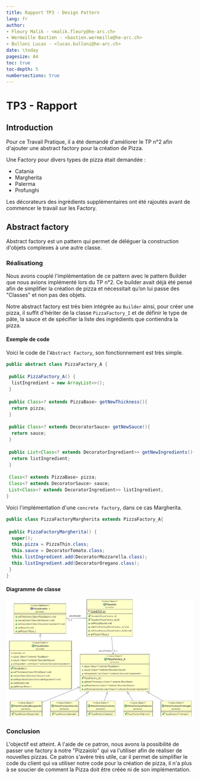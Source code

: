 ```yaml
---
title: Rapport TP3 - Design Pattern
lang: fr
author:
- Fleury Malik - <malik.fleury@he-arc.ch>
- Wermeille Bastien - <bastien.wermeille@he-arc.ch>
- Bulloni Lucas - <lucas.bulloni@he-arc.ch>
date: \today
pagesize: A4
toc: true
toc-depth: 5
numbersections: true
---
```


# TP3 - Rapport

## Introduction
Pour ce Travail Pratique, il a été demandé d'améliorer le TP n°2 afin d'ajouter une abstract factory pour la création de Pizza.

Une Factory pour divers types de pizza était demandée :
- Catania
- Margherita
- Palerma
- Profunghi

 Les décorateurs des ingrédients supplémentaires ont été rajoutés avant de commencer le travail sur les Factory.



## Abstract factory
Abstract factory est un pattern qui permet de déléguer la construction d'objets complexes à une autre classe.

### Réalisationg
Nous avons couplé l'implémentation de ce pattern avec le pattern Builder que nous avions implémenté lors du TP n°2. Ce builder avait déjà été pensé afin de simplifier la création de pizza et nécessitait qu’on lui passe des "Classes" et non pas des objets.

Notre abstract factory est très bien intégrée au `Builder` ainsi, pour créer une pizza, il suffit d'hériter de la classe `PizzaFactory_I` et de définir le type de pâte, la sauce et de spécifier la liste des ingrédients que contiendra la pizza.

#### Exemple de code
Voici le code de l'`Abstract Factory`, son fonctionnement est très simple.

```java
public abstract class PizzaFactory_A {

 public PizzaFactory_A() {
  listIngredient = new ArrayList<>();
 }

 public Class<? extends PizzaBase> getNewThickness(){
  return pizza;
 }

 public Class<? extends DecoratorSauce> getNewSauce(){
  return sauce;
 }

 public List<Class<? extends DecoratorIngredient>> getNewIngredients(){
  return listIngredient;
 }

 Class<? extends PizzaBase> pizza;
 Class<? extends DecoratorSauce> sauce;
 List<Class<? extends DecoratorIngredient>> listIngredient;
}
```

Voici l'implémentation d'une `concrete factory`, dans ce cas Margherita.

```Java
public class PizzaFactoryMargherita extends PizzaFactory_A{

 public PizzaFactoryMargherita() {
  super();
  this.pizza = PizzaThin.class;
  this.sauce = DecoratorTomato.class;
  this.listIngredient.add(DecoratorMozzarella.class);
  this.listIngredient.add(DecoratorOregano.class);
 }
}
```

#### Diagramme de classe

![Schema de classe](factory.png)

### Conclusion
L'objectif est atteint. A l'aide de ce patron, nous avons la possibilité de passer une factory à notre "Pizzaiolo" qui va l'utiliser afin de réaliser de nouvelles pizzas.
Ce patron s'avère très utile, car il permet de simplifier le code du client qui va utiliser notre code pour la création de pizza, il n'a plus à se soucier de comment la Pizza doit être créée ni de son implémentation.
